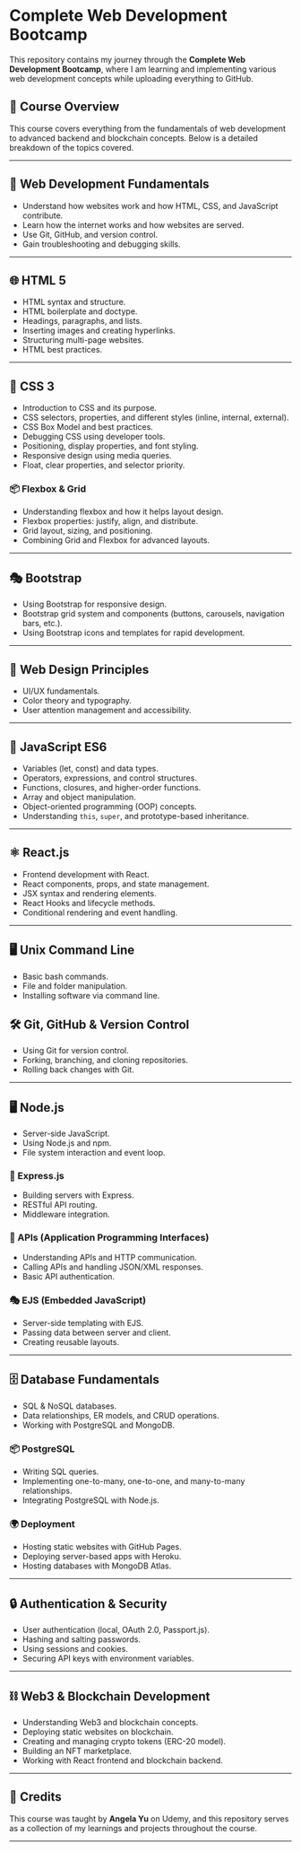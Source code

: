# Complete Web Development Bootcamp

This repository contains my journey through the **Complete Web Development Bootcamp**, where I am learning and implementing various web development concepts while uploading everything to GitHub.

## 🚀 Course Overview
This course covers everything from the fundamentals of web development to advanced backend and blockchain concepts. Below is a detailed breakdown of the topics covered.

---

## 📌 Web Development Fundamentals
- Understand how websites work and how HTML, CSS, and JavaScript contribute.
- Learn how the internet works and how websites are served.
- Use Git, GitHub, and version control.
- Gain troubleshooting and debugging skills.

---

## 🌐 HTML 5
- HTML syntax and structure.
- HTML boilerplate and doctype.
- Headings, paragraphs, and lists.
- Inserting images and creating hyperlinks.
- Structuring multi-page websites.
- HTML best practices.

---

## 🎨 CSS 3
- Introduction to CSS and its purpose.
- CSS selectors, properties, and different styles (inline, internal, external).
- CSS Box Model and best practices.
- Debugging CSS using developer tools.
- Positioning, display properties, and font styling.
- Responsive design using media queries.
- Float, clear properties, and selector priority.

### 📦 Flexbox & Grid
- Understanding flexbox and how it helps layout design.
- Flexbox properties: justify, align, and distribute.
- Grid layout, sizing, and positioning.
- Combining Grid and Flexbox for advanced layouts.

---

## 🎭 Bootstrap
- Using Bootstrap for responsive design.
- Bootstrap grid system and components (buttons, carousels, navigation bars, etc.).
- Using Bootstrap icons and templates for rapid development.

---

## 🎨 Web Design Principles
- UI/UX fundamentals.
- Color theory and typography.
- User attention management and accessibility.

---

## 📜 JavaScript ES6
- Variables (let, const) and data types.
- Operators, expressions, and control structures.
- Functions, closures, and higher-order functions.
- Array and object manipulation.
- Object-oriented programming (OOP) concepts.
- Understanding `this`, `super`, and prototype-based inheritance.

---

## ⚛️ React.js
- Frontend development with React.
- React components, props, and state management.
- JSX syntax and rendering elements.
- React Hooks and lifecycle methods.
- Conditional rendering and event handling.

---

## 🖥️ Unix Command Line
- Basic bash commands.
- File and folder manipulation.
- Installing software via command line.

## 🛠️ Git, GitHub & Version Control
- Using Git for version control.
- Forking, branching, and cloning repositories.
- Rolling back changes with Git.

---

## 🖥️ Node.js
- Server-side JavaScript.
- Using Node.js and npm.
- File system interaction and event loop.

### 🚀 Express.js
- Building servers with Express.
- RESTful API routing.
- Middleware integration.

### 🔌 APIs (Application Programming Interfaces)
- Understanding APIs and HTTP communication.
- Calling APIs and handling JSON/XML responses.
- Basic API authentication.

### 🎭 EJS (Embedded JavaScript)
- Server-side templating with EJS.
- Passing data between server and client.
- Creating reusable layouts.

---

## 🗄️ Database Fundamentals
- SQL & NoSQL databases.
- Data relationships, ER models, and CRUD operations.
- Working with PostgreSQL and MongoDB.

### 📦 PostgreSQL
- Writing SQL queries.
- Implementing one-to-many, one-to-one, and many-to-many relationships.
- Integrating PostgreSQL with Node.js.

### 🌍 Deployment
- Hosting static websites with GitHub Pages.
- Deploying server-based apps with Heroku.
- Hosting databases with MongoDB Atlas.

---

## 🔒 Authentication & Security
- User authentication (local, OAuth 2.0, Passport.js).
- Hashing and salting passwords.
- Using sessions and cookies.
- Securing API keys with environment variables.

---

## ⛓️ Web3 & Blockchain Development
- Understanding Web3 and blockchain concepts.
- Deploying static websites on blockchain.
- Creating and managing crypto tokens (ERC-20 model).
- Building an NFT marketplace.
- Working with React frontend and blockchain backend.

---

## 👏 Credits
This course was taught by **Angela Yu** on Udemy, and this repository serves as a collection of my learnings and projects throughout the course.

---